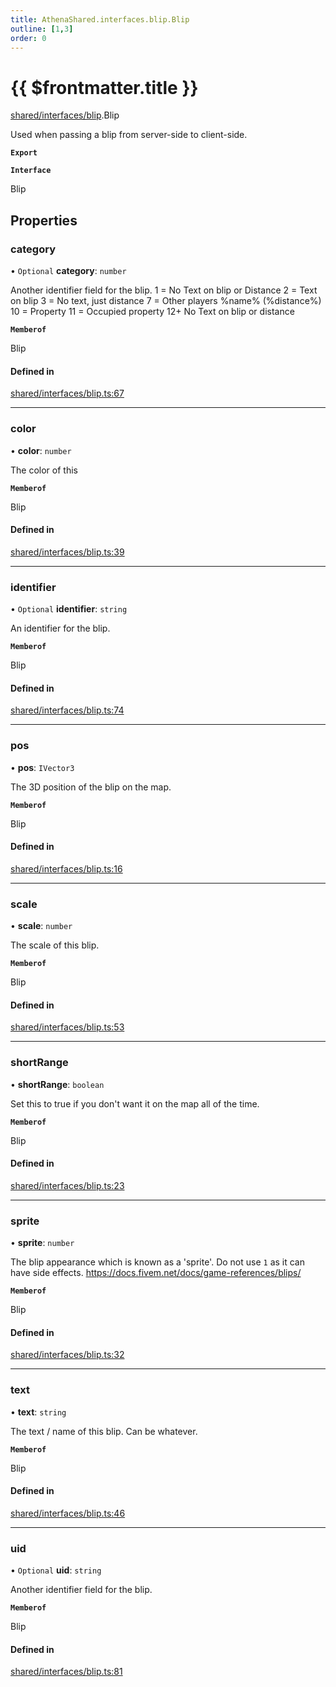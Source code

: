 ```yaml
---
title: AthenaShared.interfaces.blip.Blip
outline: [1,3]
order: 0
---
```


# {{ $frontmatter.title }}


[shared/interfaces/blip](../modules/shared_interfaces_blip.md).Blip

Used when passing a blip from server-side to client-side.

**`Export`**

**`Interface`**

Blip

## Properties

### category

• `Optional` **category**: `number`

Another identifier field for the blip.
1 = No Text on blip or Distance
2 = Text on blip
3 = No text, just distance
7 = Other players %name% (%distance%)
10 = Property
11 = Occupied property
12+ No Text on blip or distance

**`Memberof`**

Blip

#### Defined in

[shared/interfaces/blip.ts:67](https://github.com/Stuyk/altv-athena/blob/9c488f0/src/core/shared/interfaces/blip.ts#L67)

___

### color

• **color**: `number`

The color of this

**`Memberof`**

Blip

#### Defined in

[shared/interfaces/blip.ts:39](https://github.com/Stuyk/altv-athena/blob/9c488f0/src/core/shared/interfaces/blip.ts#L39)

___

### identifier

• `Optional` **identifier**: `string`

An identifier for the blip.

**`Memberof`**

Blip

#### Defined in

[shared/interfaces/blip.ts:74](https://github.com/Stuyk/altv-athena/blob/9c488f0/src/core/shared/interfaces/blip.ts#L74)

___

### pos

• **pos**: `IVector3`

The 3D position of the blip on the map.

**`Memberof`**

Blip

#### Defined in

[shared/interfaces/blip.ts:16](https://github.com/Stuyk/altv-athena/blob/9c488f0/src/core/shared/interfaces/blip.ts#L16)

___

### scale

• **scale**: `number`

The scale of this blip.

**`Memberof`**

Blip

#### Defined in

[shared/interfaces/blip.ts:53](https://github.com/Stuyk/altv-athena/blob/9c488f0/src/core/shared/interfaces/blip.ts#L53)

___

### shortRange

• **shortRange**: `boolean`

Set this to true if you don't want it on the map all of the time.

**`Memberof`**

Blip

#### Defined in

[shared/interfaces/blip.ts:23](https://github.com/Stuyk/altv-athena/blob/9c488f0/src/core/shared/interfaces/blip.ts#L23)

___

### sprite

• **sprite**: `number`

The blip appearance which is known as a 'sprite'.
Do not use `1` as it can have side effects.
https://docs.fivem.net/docs/game-references/blips/

**`Memberof`**

Blip

#### Defined in

[shared/interfaces/blip.ts:32](https://github.com/Stuyk/altv-athena/blob/9c488f0/src/core/shared/interfaces/blip.ts#L32)

___

### text

• **text**: `string`

The text / name of this blip. Can be whatever.

**`Memberof`**

Blip

#### Defined in

[shared/interfaces/blip.ts:46](https://github.com/Stuyk/altv-athena/blob/9c488f0/src/core/shared/interfaces/blip.ts#L46)

___

### uid

• `Optional` **uid**: `string`

Another identifier field for the blip.

**`Memberof`**

Blip

#### Defined in

[shared/interfaces/blip.ts:81](https://github.com/Stuyk/altv-athena/blob/9c488f0/src/core/shared/interfaces/blip.ts#L81)
